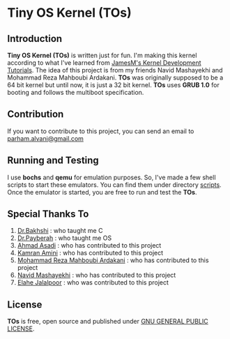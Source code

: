# Tiny OS Kernel (TOs)

## Introduction

**Tiny OS Kernel (TOs)** is written just for fun. I'm making this kernel according to what I've learned from [JamesM's Kernel Development Tutorials](http://www.jamesmolloy.co.uk/tutorial_html/index.html). The idea of this project is from my friends Navid Mashayekhi and Mohammad Reza Mahboubi Ardakani. **TOs** was originally supposed to be a 64 bit kernel but until now, it is just a 32 bit kernel. **TOs** uses **GRUB 1.0** for booting and follows the multiboot specification.

## Contribution

If you want to contribute to this project, you can send an email to [parham.alvani@gmail.com](mailto:parham.alvani@gmail.com)

## Running and Testing

I use **bochs** and **qemu** for emulation purposes. So, I've made a few shell scripts to start these emulators. You can find them under directory [scripts](https://github.com/1995parham/TOs/tree/master/script). Once the emulator is started, you are free to run and test the **TOs**.

## Special Thanks To

1. [Dr.Bakhshi](mailto:bbakhshi@aut.ac.ir) : who taught me C
2. [Dr.Payberah](mailto:amir@sics.se) : who taught me OS
3. [Ahmad Asadi](mailto:ahmad.asadi.ir@gmail.com) : who has contributed to this project
4. [Kamran Amini](mailto:kam.cpp@gmail.com) : who has contributed to this project
5. [Mohammad Reza Mahboubi Ardakani](mailto:mrmahboubi95@yahoo.com) : who has contributed to this project
6. [Navid Mashayekhi](mailto:mashayekhi.navid@yahoo.com) : who has contributed to this project
7. [Elahe Jalalpoor](mailto:elahejalalpoor@gmail.com) : who was contributed to this project

## License

**TOs** is free, open source and published under [GNU GENERAL PUBLIC LICENSE](http://opensource.org/licenses/gpl-2.0).
